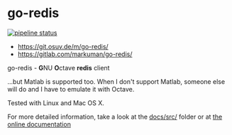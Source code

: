 # go-redis

[![pipeline status](https://gitlab.com/markuman/go-redis/badges/master/pipeline.svg)](https://gitlab.com/markuman/go-redis/commits/master)

* https://git.osuv.de/m/go-redis/
* https://gitlab.com/markuman/go-redis/

go-redis - **G**NU **O**ctave **redis** client

...but Matlab is supported too. When I don't support Matlab, someone else will do and I have to emulate it with Octave.

Tested with Linux and Mac OS X.

For more detailed information, take a look at the [docs/src/](src/branch/master/docs/src) folder or at [the online documentation](https://markuman.gitlab.io/go-redis/)

